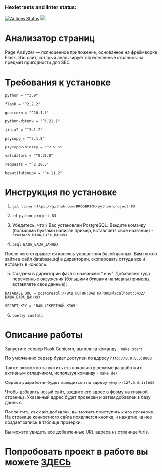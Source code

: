 ### Hexlet tests and linter status:
[![Actions Status](https://github.com/BRODER1CK/python-project-83/workflows/hexlet-check/badge.svg)](https://github.com/BRODER1CK/python-project-83/actions) <a href="https://codeclimate.com/github/BRODER1CK/python-project-83/maintainability"><img src="https://api.codeclimate.com/v1/badges/378427d63fd8f26bf2e8/maintainability" /></a>

# Анализатор страниц

Page Analyzer — полноценное приложение, основанное на фреймворке Flask. Это сайт, который анализирует определенные страницы на предмет пригодности для SEO.

# Требования к установке

 `python = "^3.9" `
 
 `flask = "^2.2.2" `
 
 `gunicorn = "^20.1.0" `
 
 `python-dotenv = "^0.21.1" `
 
 `jinja2 = "^3.1.2" `
 
 `psycopg = "^3.1.8" `
 
 `psycopg2-binary = "^2.9.5" `
 
 `validators = "^0.20.0" `
 
 `requests = "^2.28.2" `
 
 `beautifulsoup4 = "^4.11.2" `

# Инструкция по установке

1. `git clone https://github.com/BRODER1CK/python-project-83`

2. `cd python-project-83`

3. Убедитесь, что у Вас установлен PostgreSQL. Введите команду (большими буквами написан пример, вставляете свое название) - `createdb ВАША_БАЗА_ДАННЫХ`

4. `psql ВАША_БАЗА_ДАННЫХ`

После чего открывается консоль управления базой данных. Вам нужно зайти в файл database.sql в директории, скопировать оттуда все и вставить в консоль.

5. Создаем в директории файл с названием ".env". Добавляем туда переменные окружения (большими буквами написаны примеры, вставляете свои данные):

`DATABASE_URL = postgresql://ВАШ_ЛОГИН:ВАШ_ПАРОЛЬ@localhost:5432/ВАША_БАЗА_ДАННЫХ`

`SECRET_KEY = 'ВАШ_СЕКРЕТНЫЙ_КЛЮЧ'`

6. `poetry install`

# Описание работы

Запустите сервер Flask Gunicorn, выполнив команду - `make start`

По умолчанию сервер будет доступен по адресу `http://0.0.0.0:8000`

Также возможно запустить его локально в режиме разработки с активным отладчиком, используя команду - `make dev`

Сервер разработки будет находиться по адресу `http://127.0.0.1:5000`

Чтобы добавить новый сайт, введите его адрес в форму на главной странице. Указанный адрес будет проверен и затем добавлен в базу данных.

После того, как сайт добавлен, вы можете приступить к его проверке. На странице конкретного сайта появляется кнопка, и нажатие на нее создает запись в таблице проверки.

Вы можете увидеть все добавленные URL-адреса на странице /urls.

# Попробовать проект в работе вы можете [ЗДЕСЬ](https://python-project-83-production-3071.up.railway.app/)  
